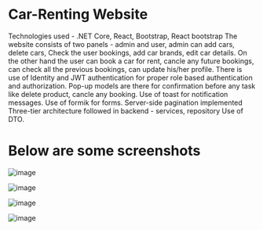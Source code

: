 # Car-Renting Website
Technologies used - .NET Core, React, Bootstrap, React bootstrap
The website consists of two panels - admin and user, admin can add cars, delete cars, Check the user bookings, add car brands, edit car details.
On the other hand the user can book a car for rent, cancle any future bookings, can check all the previous bookings, can update his/her profile.
There is use of Identity and JWT authentication for proper role based authentication and authorization.
Pop-up models are there for confirmation before any task like delete product, cancle any booking.
Use of toast for notification messages.
Use of formik for forms.
Server-side pagination implemented
Three-tier architecture followed in backend - services, repository
Use of DTO.


# Below are some screenshots
![image](https://github.com/aastha2501/Car-Renting/assets/70199184/c79d23e1-de2f-46d3-811e-838e069a5c6e)

![image](https://github.com/aastha2501/Car-Renting/assets/70199184/4843998e-ee27-44f5-9075-76ca2ca24379)

![image](https://github.com/aastha2501/Car-Renting/assets/70199184/060c02af-6b27-4d53-8cbb-0a419c1d8a4b)

![image](https://github.com/aastha2501/Car-Renting/assets/70199184/2cee11f2-534d-4dbc-b2d7-54be6e19fd33)


